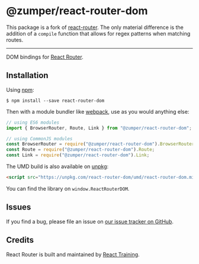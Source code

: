 # @zumper/react-router-dom

This package is a fork of [react-router](https://github.com/ReactTraining/react-router/). The only material difference is the addition of a `compile` function that allows for regex patterns when matching routes.

---

DOM bindings for [React Router](https://reacttraining.com/react-router).

## Installation

Using [npm](https://www.npmjs.com/):

    $ npm install --save react-router-dom

Then with a module bundler like [webpack](https://webpack.github.io/), use as you would anything else:

```js
// using ES6 modules
import { BrowserRouter, Route, Link } from "@zumper/react-router-dom";

// using CommonJS modules
const BrowserRouter = require("@zumper/react-router-dom").BrowserRouter;
const Route = require("@zumper/react-router-dom").Route;
const Link = require("@zumper/react-router-dom").Link;
```

The UMD build is also available on [unpkg](https://unpkg.com):

```html
<script src="https://unpkg.com/react-router-dom/umd/react-router-dom.min.js"></script>
```

You can find the library on `window.ReactRouterDOM`.

## Issues

If you find a bug, please file an issue on [our issue tracker on GitHub](https://github.com/ReactTraining/react-router/issues).

## Credits

React Router is built and maintained by [React Training](https://reacttraining.com).
